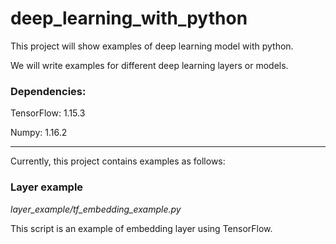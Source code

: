 # deep_learning_with_python

This project will show examples of deep learning model with python.

We will write examples for different deep learning layers or models.

### Dependencies:

TensorFlow: 1.15.3

Numpy: 1.16.2

---

Currently, this project contains examples as follows:


### Layer example

*layer_example/tf_embedding_example.py*

This script is an example of embedding layer using TensorFlow.

